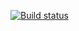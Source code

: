 [![Build status](https://ci.appveyor.com/api/projects/status/ymds7t863ferhngb?svg=true)](https://ci.appveyor.com/project/Evgeny87227/aqa-homework-2-3)